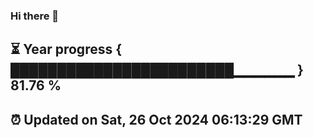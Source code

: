 ### Hi there 👋
⏳ Year progress { ████████████████████████▁▁▁▁▁▁ } 81.76 %
---
⏰ Updated on Sat, 26 Oct 2024 06:13:29 GMT
---
